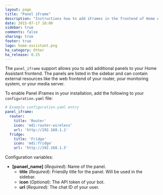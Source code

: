 ```yaml
---
layout: page
title: "Panel iFrame"
description: "Instructions how to add iFrames in the frontend of Home Assistant."
date: 2015-07-17 18:00
sidebar: true
comments: false
sharing: true
footer: true
logo: home-assistant.png
ha_category: Other
ha_release: 0.25
---
```



The `panel_iframe` support allows you to add additional panels to your Home Assistant frontend. The panels are listed in the sidebar and can contain external resources like the web frontend of your router, your monitoring system, or your media server.

To enable Panel iFrames in your installation, add the following to your `configuration.yaml` file:

```yaml
# Example configuration.yaml entry
panel_iframe:
  router:
    title: 'Router'
    icon: 'mdi:router-wireless'
    url: 'http://192.168.1.1'
  fridge:
    title: 'Fridge'
    icon: 'mdi:fridge'
    url: 'http://192.168.1.5'
```

Configuration variables:

- **[panael_name]** (*Required*): Name of the panel.
  - **title** (*Required*): Friendly title for the panel. Will be used in the sidebar.
  - **icon** (*Optional*): The API token of your bot.
  - **url** (*Required*): The chat ID of your user.

